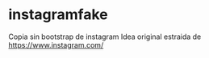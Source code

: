 # instagramfake
Copia sin bootstrap de instagram
Idea original estraida de https://www.instagram.com/
